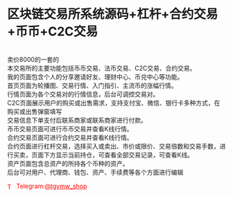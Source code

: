# 区块链交易所系统源码+杠杆+合约交易+币币+C2C交易

<br>卖价8000的一套的<br>本交易所的主要功能包括币币交易、法币交易、C2C交易、合约交易。<br>我的页面包含个人的分享邀请好友、理财中心、币兑中心等功能。<br>首页页面为轮播图、交易行情、入门指引、主流币的涨幅行情。<br>行情页面为各个交易对的行情信息，后台可调控交易对。<br>C2C页面展示用户的购买或出售需求，支持支付宝、微信、银行卡多种方式，在购买或出售弹窗填写<br>交易信息下单支付后联系商家或联系商家进行付款。<br>币币交易页面可进行币币交易并查看K线行情。<br>合约交易页面可进行合约交易并查看K线行情。<br>合约页面进行杠杆交易，选择买入或卖出、市价或限价、交易倍数和交易手数，进行买卖，页面下方显示当前持仓，可查看全部交易记录，可查看K线。<br>资产页面包含总资产的所持各个币种的资产。<br>后台可对用户、代理商、钱包、资产、手续费等各个方面进行编辑<br>




<p style="color: red;"><img src="https://cdn-icons-png.flaticon.com/512/2111/2111646.png" alt="Telegram Icon" style="width: 16px; vertical-align: middle; margin-right: 5px;">Telegram:<a href="https://t.me/tgymw_shop" style="color: red;">@tgymw_shop</a></p>
